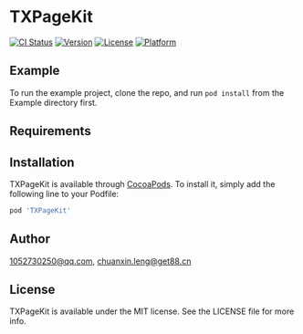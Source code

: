 # TXPageKit

[![CI Status](https://img.shields.io/travis/1052730250@qq.com/TXPageKit.svg?style=flat)](https://travis-ci.org/1052730250@qq.com/TXPageKit)
[![Version](https://img.shields.io/cocoapods/v/TXPageKit.svg?style=flat)](https://cocoapods.org/pods/TXPageKit)
[![License](https://img.shields.io/cocoapods/l/TXPageKit.svg?style=flat)](https://cocoapods.org/pods/TXPageKit)
[![Platform](https://img.shields.io/cocoapods/p/TXPageKit.svg?style=flat)](https://cocoapods.org/pods/TXPageKit)

## Example

To run the example project, clone the repo, and run `pod install` from the Example directory first.

## Requirements

## Installation

TXPageKit is available through [CocoaPods](https://cocoapods.org). To install
it, simply add the following line to your Podfile:

```ruby
pod 'TXPageKit'
```

## Author

1052730250@qq.com, chuanxin.leng@get88.cn

## License

TXPageKit is available under the MIT license. See the LICENSE file for more info.
